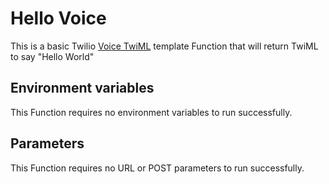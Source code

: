 # Hello Voice

This is a basic Twilio [Voice TwiML](https://www.twilio.com/docs/voice/twiml) template Function that will return TwiML to say "Hello World"

## Environment variables

This Function requires no environment variables to run successfully.

## Parameters

This Function requires no URL or POST parameters to run successfully.
